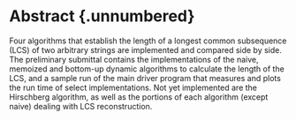 # Abstract {.unnumbered}

<!-- This is the abstract -->

Four algorithms that establish the length of a longest common subsequence (LCS)
of two arbitrary strings are implemented and compared side by side. The
preliminary submittal contains the implementations of the naive, memoized and 
bottom-up dynamic algorithms to calculate the length of the LCS, and a sample
run of the main driver program that measures and plots the run time of select
implementations. Not yet implemented are the Hirschberg algorithm, as well as 
the portions of each algorithm (except naive) dealing with LCS reconstruction.


